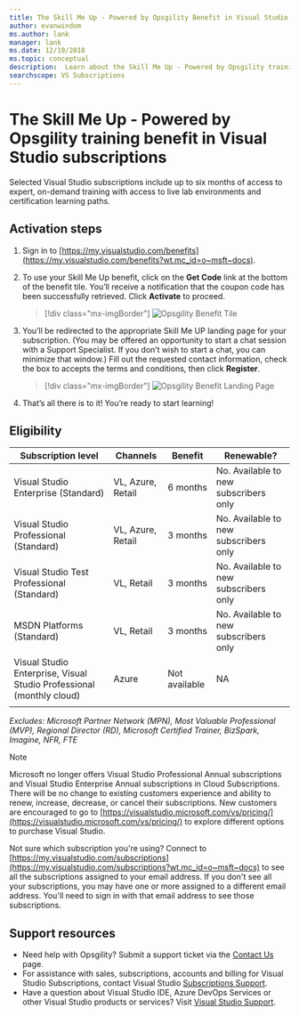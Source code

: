 ```yaml
---
title: The Skill Me Up - Powered by Opsgility Benefit in Visual Studio Subscriptions | Microsoft Docs
author: evanwindom
ms.author: lank
manager: lank
ms.date: 12/19/2018
ms.topic: conceptual
description:  Learn about the Skill Me Up - Powered by Opsgility training benefit included with selected Visual Studio subscription.
searchscope: VS Subscriptions
---
```


# The Skill Me Up - Powered by Opsgility training benefit in Visual Studio subscriptions

Selected Visual Studio subscriptions include up to six months of access to expert, on-demand training with access to live lab environments and certification learning paths.

## Activation steps
1. Sign in to [https://my.visualstudio.com/benefits](https://my.visualstudio.com/benefits?wt.mc_id=o~msft~docs).

2. To use your Skill Me Up benefit, click on the **Get Code** link at the bottom of the benefit tile.   You’ll receive a notification that the coupon code has been successfully retrieved.  Click **Activate** to proceed.
   > [!div class="mx-imgBorder"]
   > ![Opsgility Benefit Tile](_img/vs-opsgility/vs-opsgility-tile.png)

3. You’ll be redirected to the appropriate Skill Me UP landing page for your subscription.  (You may be offered an opportunity to start a chat session with a Support Specialist.  If you don’t wish to start a chat, you can minimize that window.)  Fill out the requested contact information, check the box to accepts the terms and conditions, then click **Register**.
   > [!div class="mx-imgBorder"]
   > ![Opsgility Benefit Landing Page](_img/vs-opsgility/vs-vse-landing-page.png)

4. That’s all there is to it!  You’re ready to start learning!

## Eligibility

| Subscription level                                                 |     Channels                                            | Benefit                                                          | Renewable?    |
|--------------------------------------------------------------------|---------------------------------------------------------|------------------------------------------------------------------|---------------|
| Visual Studio Enterprise (Standard)   | VL, Azure, Retail | 6 months       |  No.  Available to new subscribers only          |
| Visual Studio Professional (Standard) | VL, Azure, Retail                                       | 3 months                                                            |No.  Available to new subscribers only         |
| Visual Studio Test Professional (Standard)                         | VL, Retail                                              | 3 months                                             |  No.  Available to new subscribers only         |
| MSDN Platforms (Standard)                                          | VL, Retail                                              | 3 months                                              | No.  Available to new subscribers only         |
| Visual Studio Enterprise, Visual Studio Professional (monthly cloud) | Azure                                       | Not available                                                           |NA|
||

*Excludes:  Microsoft Partner Network (MPN), Most Valuable Professional (MVP), Regional Director (RD), Microsoft Certified Trainer, BizSpark, Imagine, NFR, FTE*

> [!NOTE]
> Microsoft no longer offers Visual Studio Professional Annual subscriptions and Visual Studio Enterprise Annual subscriptions in Cloud Subscriptions. There will be no change to existing customers experience and ability to renew, increase, decrease, or cancel their subscriptions. New customers are encouraged to go to [https://visualstudio.microsoft.com/vs/pricing/](https://visualstudio.microsoft.com/vs/pricing/) to explore different options to purchase Visual Studio.

Not sure which subscription you're using?  Connect to [https://my.visualstudio.com/subscriptions](https://my.visualstudio.com/subscriptions?wt.mc_id=o~msft~docs) to see all the subscriptions assigned to your email address. If you don't see all your subscriptions, you may have one or more assigned to a different email address.  You'll need to sign in with that email address to see those subscriptions.

## Support resources
- Need help with Opsgility?  Submit a support ticket via the [Contact Us](https://www.opsgility.com/SupportTicket) page.
- For assistance with sales, subscriptions, accounts and billing for Visual Studio Subscriptions, contact Visual Studio [Subscriptions Support](https://visualstudio.microsoft.com/subscriptions/support/).
- Have a question about Visual Studio IDE, Azure DevOps Services or other Visual Studio products or services?  Visit [Visual Studio Support](https://visualstudio.microsoft.com/support/).
